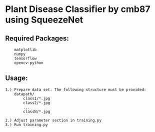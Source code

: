 # Plant Disease Classifier by cmb87 using SqueezeNet
## Required Packages:

        matplotlib
        numpy
        tensorflow
        opencv-python

## Usage:
    1.) Prepare data set. The following structure must be provided:
        datapath/
            class1/*.jpg
            class2/*.jpg
            ...
            classN/*.jpg

    2.) Adjust parameter section in training.py
    3.) Run training.py
